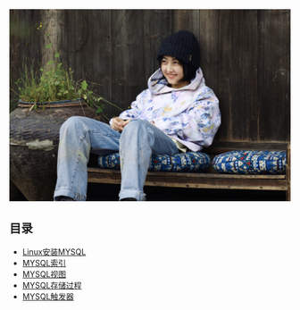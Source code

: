 <div align =  center><img src="../图片/Mysql.JPG"  /></center>
</div>

##  目录

+ [Linux安装MYSQL](https://github.com/ZYBO-o/Skill-Accumulation/blob/main/Mysql/Linux%E7%B3%BB%E7%BB%9F%E5%AE%89%E8%A3%85MYSQL.md)
+ [MYSQL索引](https://github.com/ZYBO-o/Skill-Accumulation/blob/main/Mysql/MYSQL%E7%B4%A2%E5%BC%95.md)
+ [MYSQL视图](https://github.com/ZYBO-o/Skill-Accumulation/blob/main/Mysql/MYSQL%E8%A7%86%E5%9B%BE.md)
+ [MYSQL存储过程](https://github.com/ZYBO-o/Skill-Accumulation/blob/main/Mysql/MYSQL%E5%AD%98%E5%82%A8%E8%BF%87%E7%A8%8B%E5%92%8C%E5%87%BD%E6%95%B0.md)
+ [MYSQL触发器](https://github.com/ZYBO-o/Skill-Accumulation/blob/main/Mysql/MYSQL%E8%A7%A6%E5%8F%91%E5%99%A8.md)

